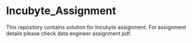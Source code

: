 # Incubyte_Assignment
This repository contains solution for Incubyte assignment. For assignment details please check data engineer assignment pdf.
